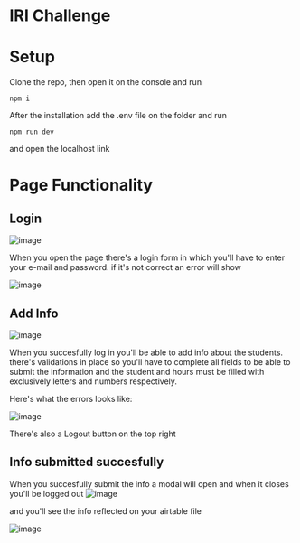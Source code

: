 # IRI Challenge

# Setup

Clone the repo, then open it on the console and run
```
npm i
```
After the installation add the .env file on the folder and run 
```
npm run dev
```
and open the localhost link

# Page Functionality
## Login
![image](https://github.com/Rayvony/iri-challenge/assets/91701599/311b4adb-bb77-49cd-a5ec-7b50e8761e65)

When you open the page there's a login form in which you'll have to enter your e-mail and password. if it's not correct an error will show

![image](https://github.com/Rayvony/iri-challenge/assets/91701599/56a496b9-c86e-408d-9df9-b27ac7c71eb2)

## Add Info
![image](https://github.com/Rayvony/iri-challenge/assets/91701599/2de53b78-2125-41c8-acfd-1622f50e3e5a)

When you succesfully log in you'll be able to add info about the students. there's validations in place so you'll have to complete all fields to be able to submit the information and the student and hours must be filled with exclusively letters and numbers respectively.

Here's what the errors looks like:

![image](https://github.com/Rayvony/iri-challenge/assets/91701599/8c5d47db-752d-402c-bed3-b275778428a3)

There's also a Logout button on the top right

## Info submitted succesfully
When you succesfully submit the info a modal will open and when it closes you'll be logged out
![image](https://github.com/Rayvony/iri-challenge/assets/91701599/5bc16634-574b-434b-8129-c75fda504539)

and you'll see the info reflected on your airtable file

![image](https://github.com/Rayvony/iri-challenge/assets/91701599/22ac64ce-61d7-4029-800d-6599e130bde6)






